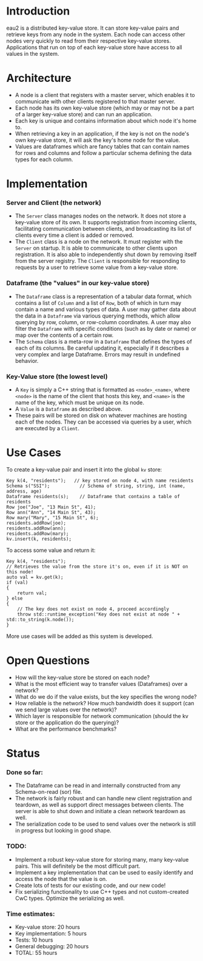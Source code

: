 # Introduction
eau2 is a distributed key-value store. It can store key-value pairs and retrieve keys from any node in the system. Each node can access other nodes very quickly to read from their respective key-value stores. Applications that run on top of each key-value store have access to all values in the system.

# Architecture
* A node is a client that registers with a master server, which enables it to communicate with other clients registered to that master server.
* Each node has its own key-value store (which may or may not be a part of a larger key-value store) and can run an application.
* Each key is unique and contains information about which node it's home to. 
* When retrieving a key in an application, if the key is not on the node's own key-value store, it will ask the key's home node for the value. 
* Values are dataframes which are fancy tables that can contain names for rows and columns and follow a particular schema defining the data types for each column.

# Implementation
### Server and Client (the network)
* The `Server` class manages nodes on the network. It does not store a key-value store of its own. It supports registration from incoming clients, facilitating communication between clients, and broadcasting its list of clients every time a client is added or removed.
* The `Client` class is a node on the network. It must register with the `Server` on startup. It is able to communicate to other clients upon registration. It is also able to independently shut down by removing itself from the server registry. The `Client` is responsible for responding to requests by a user to retrieve some value from a key-value store. 

### Dataframe (the "values" in our key-value store)
* The `Dataframe` class is a representation of a tabular data format, which contains a list of `Column` and a list of `Row`, both of which in turn may contain a name and various types of data. A user may gather data about the data in a `Dataframe` via various querying methods, which allow querying by row, column, or row-column coordinates. A user may also filter the `Dataframe` with specific conditions (such as by date or name) or map over the contents of a certain row.
* The `Schema` class is a meta-row in a `Dataframe` that defines the types of each of its columns. Be careful updating it, especially if it describes a very complex and large Dataframe. Errors may result in undefined behavior.

### Key-Value store (the lowest level)
* A `Key` is simply a C++ string that is formatted as `<node>_<name>`, where `<node>` is the name of the client that hosts this key, and `<name>` is the name of the key, which must be unique on its node.
* A `Value` is a `Dataframe` as described above.
* These pairs will be stored on disk on whatever machines are hosting each of the nodes. They can be accessed via queries by a user, which are executed by a `Client`.

# Use Cases
To create a key-value pair and insert it into the global `kv` store:
```
Key k(4, "residents");   // key stored on node 4, with name residents
Schema s("SSI");           // Schema of string, string, int (name, address, age)
Dataframe residents(s);    // Dataframe that contains a table of residents
Row joe("Joe", "13 Main St", 41);
Row ann("Ann", "14 Main St", 43);
Row mary("Mary", "15 Main St", 6);
residents.addRow(joe);
residents.addRow(ann);
residents.addRow(mary);
kv.insert(k, residents);
```
To access some value and return it:
```
Key k(4, "residents");
// Retrieves the value from the store it's on, even if it is NOT on this node!
auto val = kv.get(k);
if (val)
{
    return val;
} else
{
    // The key does not exist on node 4, proceed accordingly
    throw std::runtime_exception("Key does not exist at node " + std::to_string(k.node());
}
```
More use cases will be added as this system is developed.

# Open Questions
* How will the key-value store be stored on each node?
* What is the most efficient way to transfer values (Dataframes) over a network?
* What do we do if the value exists, but the key specifies the wrong node?
* How reliable is the network? How much bandwidth does it support (can we send large values over the network)?
* Which layer is responsible for network communication (should the kv store or the application do the querying)?
* What are the performance benchmarks?

# Status
### Done so far:
* The Dataframe can be read in and internally constructed from any Schema-on-read (sor) file. 
* The network is fairly robust and can handle new client registration and teardown, as well as support direct messages between clients. The server is able to shut down and initiate a clean network teardown as well. 
* The serialization code to be used to send values over the network is still in progress but looking in good shape.

### TODO:
* Implement a robust key-value store for storing many, many key-value pairs. This will definitely be the most difficult part.
* Implement a key implementation that can be used to easily identify and access the node that the value is on.
* Create lots of tests for our existing code, and our new code!
* Fix serializing functionality to use C++ types and not custom-created CwC types. Optimize the serializing as well.

### Time estimates:
* Key-value store: 20 hours
* Key implementation: 5 hours
* Tests: 10 hours
* General debugging: 20 hours
* TOTAL: 55 hours